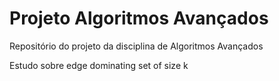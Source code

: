 # Projeto Algoritmos Avançados
Repositório do projeto da disciplina de Algoritmos Avançados

Estudo sobre edge dominating set of size k
